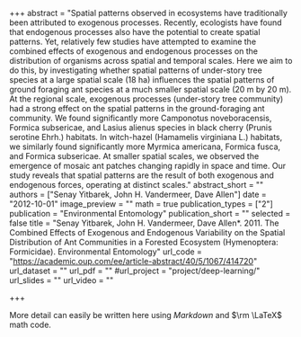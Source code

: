 +++
abstract = "Spatial patterns observed in ecosystems have traditionally been attributed to exogenous processes. Recently, ecologists have found that endogenous processes also have the potential to create spatial patterns. Yet, relatively few studies have attempted to examine the combined effects of exogenous and endogenous processes on the distribution of organisms across spatial and temporal scales. Here we aim to do this, by investigating whether spatial patterns of under-story tree species at a large spatial scale (18 ha) influences the spatial patterns of ground foraging ant species at a much smaller spatial scale (20 m by 20 m). At the regional scale, exogenous processes (under-story tree community) had a strong effect on the spatial patterns in the ground-foraging ant community. We found significantly more Camponotus noveboracensis, Formica subsericae, and Lasius alienus species in black cherry (Prunis serotine Ehrh.) habitats. In witch-hazel (Hamamelis virginiana L.) habitats, we similarly found significantly more Myrmica americana, Formica fusca, and Formica subsericae. At smaller spatial scales, we observed the emergence of mosaic ant patches changing rapidly in space and time. Our study reveals that spatial patterns are the result of both exogenous and endogenous forces, operating at distinct scales."
abstract_short = ""
authors = ["Senay Yitbarek, John H. Vandermeer, Dave Allen"]
date = "2012-10-01"
image_preview = ""
math = true
publication_types = ["2"]
publication = "Environmental Entomology"
publication_short = ""
selected = false
title = "Senay Yitbarek, John H. Vandermeer, Dave Allen*. 2011. The Combined Effects of Exogenous and Endogenous Variability on the Spatial Distribution of Ant Communities in a Forested Ecosystem (Hymenoptera: Formicidae). Environmental Entomology"
url_code = "https://academic.oup.com/ee/article-abstract/40/5/1067/414720"
url_dataset = ""
url_pdf = ""
#url_project = "project/deep-learning/"
url_slides = ""
url_video = ""

+++

More detail can easily be written here using *Markdown* and $\rm \LaTeX$ math code.
